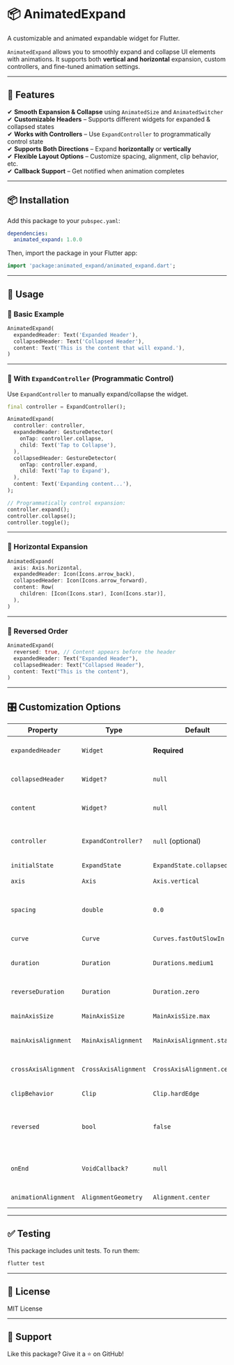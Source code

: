 # 📦 AnimatedExpand
A customizable and animated expandable widget for Flutter.

`AnimatedExpand` allows you to smoothly expand and collapse UI elements with animations. It supports both **vertical and horizontal** expansion, custom controllers, and fine-tuned animation settings.

---

## 🚀 Features
✔ **Smooth Expansion & Collapse** using `AnimatedSize` and `AnimatedSwitcher`  
✔ **Customizable Headers** – Supports different widgets for expanded & collapsed states  
✔ **Works with Controllers** – Use `ExpandController` to programmatically control state  
✔ **Supports Both Directions** – Expand **horizontally** or **vertically**  
✔ **Flexible Layout Options** – Customize spacing, alignment, clip behavior, etc.  
✔ **Callback Support** – Get notified when animation completes  

---

## 📦 Installation

Add this package to your `pubspec.yaml`:

```yaml
dependencies:
  animated_expand: 1.0.0
```

Then, import the package in your Flutter app:

```dart
import 'package:animated_expand/animated_expand.dart'; 
```

---

## 🔧 Usage

### **🔹 Basic Example**
```dart
AnimatedExpand(
  expandedHeader: Text('Expanded Header'),
  collapsedHeader: Text('Collapsed Header'),
  content: Text('This is the content that will expand.'),
)
```

---

### **🔹 With `ExpandController` (Programmatic Control)**
Use `ExpandController` to manually expand/collapse the widget.

```dart
final controller = ExpandController();

AnimatedExpand(
  controller: controller,
  expandedHeader: GestureDetector(
    onTap: controller.collapse,
    child: Text('Tap to Collapse'),
  ),
  collapsedHeader: GestureDetector(
    onTap: controller.expand,
    child: Text('Tap to Expand'),
  ),
  content: Text('Expanding content...'),
);

// Programmatically control expansion:
controller.expand();
controller.collapse();
controller.toggle();
```

---

### **🔹 Horizontal Expansion**
```dart
AnimatedExpand(
  axis: Axis.horizontal,
  expandedHeader: Icon(Icons.arrow_back),
  collapsedHeader: Icon(Icons.arrow_forward),
  content: Row(
    children: [Icon(Icons.star), Icon(Icons.star)],
  ),
)
```

---

### **🔹 Reversed Order**
```dart
AnimatedExpand(
  reversed: true, // Content appears before the header
  expandedHeader: Text("Expanded Header"),
  collapsedHeader: Text("Collapsed Header"),
  content: Text("This is the content"),
)
```

---

## 🎛️ Customization Options

| Property               | Type                    | Default               | Description |
|------------------------|------------------------|-----------------------|-------------|
| `expandedHeader`       | `Widget`               | **Required**          | The header shown when expanded |
| `collapsedHeader`      | `Widget?`              | `null`                | The header shown when collapsed |
| `content`             | `Widget?`              | `null`                | The expanding content |
| `controller`          | `ExpandController?`    | `null` (optional)     | External controller for programmatic expansion |
| `initialState`        | `ExpandState`          | `ExpandState.collapsed` | Initial state |
| `axis`               | `Axis`                 | `Axis.vertical`       | Expansion direction |
| `spacing`            | `double`               | `0.0`                 | Space between header & content |
| `curve`              | `Curve`                | `Curves.fastOutSlowIn` | Animation curve |
| `duration`           | `Duration`             | `Durations.medium1`   | Expand animation duration |
| `reverseDuration`    | `Duration`             | `Duration.zero`       | Collapse animation duration |
| `mainAxisSize`       | `MainAxisSize`         | `MainAxisSize.max`    | Column/Row main axis size |
| `mainAxisAlignment`  | `MainAxisAlignment`    | `MainAxisAlignment.start` | Alignment along the main axis |
| `crossAxisAlignment` | `CrossAxisAlignment`   | `CrossAxisAlignment.center` | Alignment along the cross axis |
| `clipBehavior`       | `Clip`                 | `Clip.hardEdge`       | Clipping behavior |
| `reversed`           | `bool`                 | `false`               | If `true`, content appears **before** the header |
| `onEnd`              | `VoidCallback?`        | `null`                | Callback when animation completes |
| `animationAlignment` | `AlignmentGeometry`    | `Alignment.center`    | Alignment of animation |

---

## ✅ Testing
This package includes unit tests. To run them:

```sh
flutter test
```

---

## 📜 License
MIT License

---

## 🌟 Support
Like this package? Give it a ⭐ on GitHub!  
